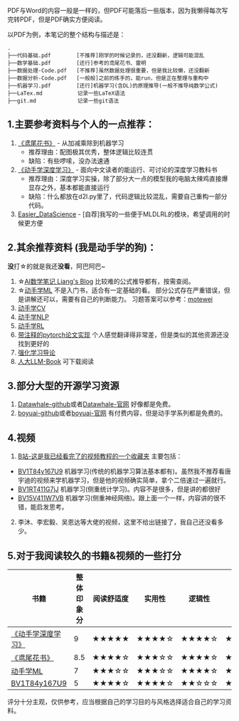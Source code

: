 PDF与Word的内容一般是一样的，但PDF可能落后一些版本，因为我懒得每次写完转PDF，但是PDF确实方便阅读。

以PDF为例，本笔记的整个结构与描述是：
```
.
├──代码基础.pdf        [不推荐]刚学的时候记录的，还没翻新，逻辑可能混乱
├──数学基础.pdf        [还行]参考的鸢尾花书、雷明
├──数据处理-Code.pdf   [不推荐]虽然数据处理很重要，但是我比较懒，还没翻新
├──数据分析-Code.pdf   [一般般]之前的练手的，能run，但是正在整理与重构中
├──机器学习.pdf        [还行]机器学习(含DL)的原理推导(一般不推导纯数学公式)
├──LaTex.md           记录一些LaTeX语法
├──git.md             记录一些git语法
```


## 1.主要参考资料与个人的一点推荐：
1. [《鸢尾花书》](https://github.com/Visualize-ML) - 从加减乘除到机器学习
    - 推荐理由：配图极其优秀，整体逻辑比较连贯
    - 缺陷：有些啰嗦，没办法速通
2. [《动手学深度学习》](https://zh.d2l.ai/) - 面向中文读者的能运行、可讨论的深度学习教科书
    - 推荐理由：深度学习实操，除了部分大一点的模型我的电脑太辣鸡直接爆显存之外，基本都能直接运行
    - 缺陷：什么都放在d2l.py里了，代码逻辑比较混乱，需要自己重构一部分代码。
3. [Easier_DataScience](https://github.com/virtualxiaoman/Easier_DataScience) - [自荐]我写的一些便于MLDLRL的模块，希望调用的时候更方便


## 2.其余推荐资料 (我是动手学的狗)：
**没**打☆的就是我还**没看**，阿巴阿巴~
1. ☆[AI数学笔记 Liang's Blog](https://wangliangster.github.io/#/) 
比较难的公式推导都有，按需查阅。
2. ☆[动手学ML](https://github.com/boyu-ai/Hands-on-ML) 
不是入门书，适合有一定基础的看。
部分公式存在严重错误，但是讲解还可以，需要有自己的判断能力。
习题答案可以参考：[motewei](https://github.com/motewei/Hands-on-ML-solutions)
3. [动手学CV](https://github.com/boyu-ai/Hands-on-CV)
4. [动手学NLP](https://github.com/boyu-ai/Hands-on-NLP)
5. [动手学RL](https://github.com/boyu-ai/Hands-on-RL)
6. [带注释的pytorch论文实现](https://nn.labml.ai/zh/)
个人感觉翻译得非常差，但是类似的其他资源还没找到更好的
7. [强化学习导论](https://rl.qiwihui.com/zh-cn/latest/index.html)
8. [人大LLM-Book](https://github.com/LLMBook-zh/LLMBook-zh.github.io)
可下载阅读


## 3.部分大型的开源学习资源
1. [Datawhale-github](https://github.com/datawhalechina)或者[Datawhale-官网](https://datawhale.cn/learn)
好像都是免费。
2. [boyuai-github](https://github.com/boyu-ai)或者[boyuai-官网](https://www.boyuai.com)
有付费内容，但是动手学系列都是免费的。


## 4.视频
1. [B站-这是我已经看完了的视频教程的一个收藏夹](https://space.bilibili.com/506925078/favlist?fid=2648566378)
主要包括：
- [BV1T84y167U9](https://www.bilibili.com/video/BV1T84y167U9/)  机器学习(传统的机器学习算法基本都有)。虽然我不推荐看唐宇迪的视频来学机器学习，但是他的视频确实简单，拿个二倍速过一遍就行。
- [BV1RT411G7jJ](https://www.bilibili.com/video/BV1RT411G7jJ)  机器学习(侧重统计学习)。内容不是很多，但是讲的都很好
- [BV15V411W7VB](https://www.bilibili.com/video/BV15V411W7VB/)  机器学习(侧重神经网络)。跟上面一个一样，内容讲的很不错，能启发思考。

2. 李沐、李宏毅、吴恩达等大佬的视频，这里不给出链接了，我自己还没看多少。


## 5.对于我阅读较久的书籍&视频的一些打分

| 书籍 | 整体印象分 | 阅读舒适度 | 实用性 | 逻辑性 | 启发性 | 语言(母语?翻译得体?) |
|------|-----------|-----------|-------|--------|-------|-------------------------------|
| [《动手学深度学习》](https://zh.d2l.ai/)|9| ★★★★★  | ★★★★☆ | ★★★★☆ | ★★★★☆ |★★★☆☆|
| [《鸢尾花书》](https://github.com/Visualize-ML)|8.5| ★★★★☆  | ★★★☆☆ | ★★★★☆ | ★★★★★ |★★★★★ |
| [动手学ML](https://github.com/boyu-ai/Hands-on-ML) |7| ★★★☆☆  | ★★★☆☆ | ★★★★☆ | ★★★☆☆ |★★★☆☆ |
| [BV1T84y167U9](https://www.bilibili.com/video/BV1T84y167U9/) | 5| ★★★★☆  | ★★★★☆ | ★★☆☆☆ | ★☆☆☆☆ |★★★☆☆ |

评分十分主观，仅供参考，应当根据自己的学习目的与风格选择适合自己的学习资料。

